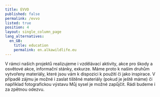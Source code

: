 ```yaml
---
title: EVVO
published: false
permalink: /evvo
listed: true
position: 4
layout: single_column_page
lang_alternatives:
  en_GB:
    title: education
    permalink: en.alkawildlife.eu
---
```

V rámci našich projektů realizujeme i vzdělávací aktivity, akce pro škody a osvětové akce, informační stánky, exkurze. Máme proto k našim druhům vytvořeny materiály, které jsou vám k dispozici k použití či jako inspirace. V případě zájmu je možné i zaslat tištěné materiály (pokud je ještě máme) či například fotografickou výstavu Můj sysel je možné zapůjčit. Rádi  budeme i za zpětnou odezvu.
